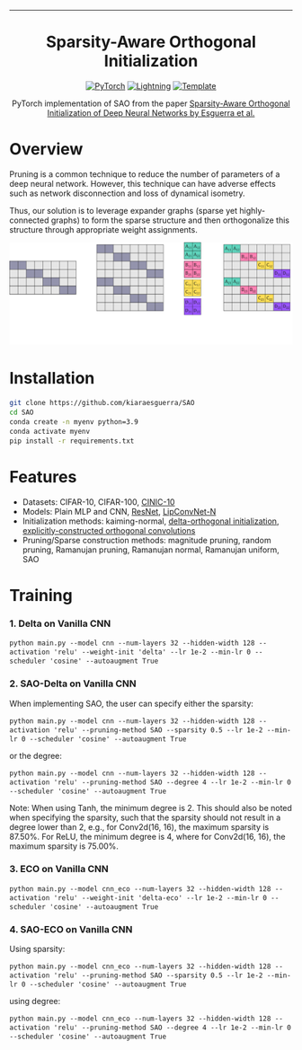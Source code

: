 <hr>
<div align="center">

# Sparsity-Aware Orthogonal Initialization

<a href="https://pytorch.org/get-started/locally/"><img alt="PyTorch" src="https://img.shields.io/badge/PyTorch-ee4c2c?logo=pytorch&logoColor=white"></a>
<a href="https://pytorchlightning.ai/"><img alt="Lightning" src="https://img.shields.io/badge/-Lightning-792ee5?logo=pytorchlightning&logoColor=white"></a>
<a href="https://github.com/DeepVoltaire/AutoAugment.git"><img alt="Template" src="https://img.shields.io/badge/-AutoAugment-017F2F?style=flat&logo=github&labelColor=gray"></a>


PyTorch implementation of SAO from the paper 
<a href="https://ieeexplore.ieee.org/document/10181312"> Sparsity-Aware Orthogonal Initialization of Deep Neural Networks by Esguerra et al. </a>




</div>

# Overview

Pruning is a common technique to reduce the number of parameters of a deep neural network. However, this technique can have adverse effects such as network disconnection and loss of dynamical isometry.

Thus, our solution is to leverage expander graphs (sparse yet highly-connected graphs) to form the sparse structure and then orthogonalize this structure through appropriate weight assignments.



![alt text](SAO.png)

# Installation

```bash
git clone https://github.com/kiaraesguerra/SAO
cd SAO
conda create -n myenv python=3.9
conda activate myenv
pip install -r requirements.txt
```

# Features
* Datasets: CIFAR-10, CIFAR-100, <a href="https://paperswithcode.com/dataset/cinic-10">CINIC-10</a>
* Models: Plain MLP and CNN, <a href="https://arxiv.org/pdf/1512.03385.pdf">ResNet</a>, <a href="https://openreview.net/pdf?id=Zr5W2LSRhD">LipConvNet-N</a>
* Initialization methods: kaiming-normal, <a href="https://arxiv.org/pdf/1806.05393.pdf"> delta-orthogonal initialization</a>, <a href="https://openreview.net/pdf?id=Zr5W2LSRhD"> explicitly-constructed orthogonal convolutions </a>
* Pruning/Sparse construction methods: magnitude pruning, random pruning, Ramanujan pruning, Ramanujan normal, Ramanujan uniform, SAO



# Training

### 1. Delta on Vanilla CNN

```
python main.py --model cnn --num-layers 32 --hidden-width 128 --activation 'relu' --weight-init 'delta' --lr 1e-2 --min-lr 0 --scheduler 'cosine' --autoaugment True 
```

### 2. SAO-Delta on Vanilla CNN

When implementing SAO, the user can specify either the sparsity:

```
python main.py --model cnn --num-layers 32 --hidden-width 128 --activation 'relu' --pruning-method SAO --sparsity 0.5 --lr 1e-2 --min-lr 0 --scheduler 'cosine' --autoaugment True 
```

or the degree:

```
python main.py --model cnn --num-layers 32 --hidden-width 128 --activation 'relu' --pruning-method SAO --degree 4 --lr 1e-2 --min-lr 0 --scheduler 'cosine' --autoaugment True 
```

Note: When using Tanh, the minimum degree is 2. This should also be noted when specifying the sparsity, such that the sparsity should not result in a degree lower than 2, e.g., for Conv2d(16, 16), the maximum sparsity is 87.50%. For ReLU, the minimum degree is 4, where for Conv2d(16, 16), the maximum sparsity is 75.00%.

### 3. ECO on Vanilla CNN

```
python main.py --model cnn_eco --num-layers 32 --hidden-width 128 --activation 'relu' --weight-init 'delta-eco' --lr 1e-2 --min-lr 0 --scheduler 'cosine' --autoaugment True 
```

### 4. SAO-ECO on Vanilla CNN

Using sparsity:

```
python main.py --model cnn_eco --num-layers 32 --hidden-width 128 --activation 'relu' --pruning-method SAO --sparsity 0.5 --lr 1e-2 --min-lr 0 --scheduler 'cosine' --autoaugment True 
```

using degree:

```
python main.py --model cnn_eco --num-layers 32 --hidden-width 128 --activation 'relu' --pruning-method SAO --degree 4 --lr 1e-2 --min-lr 0 --scheduler 'cosine' --autoaugment True 
```


